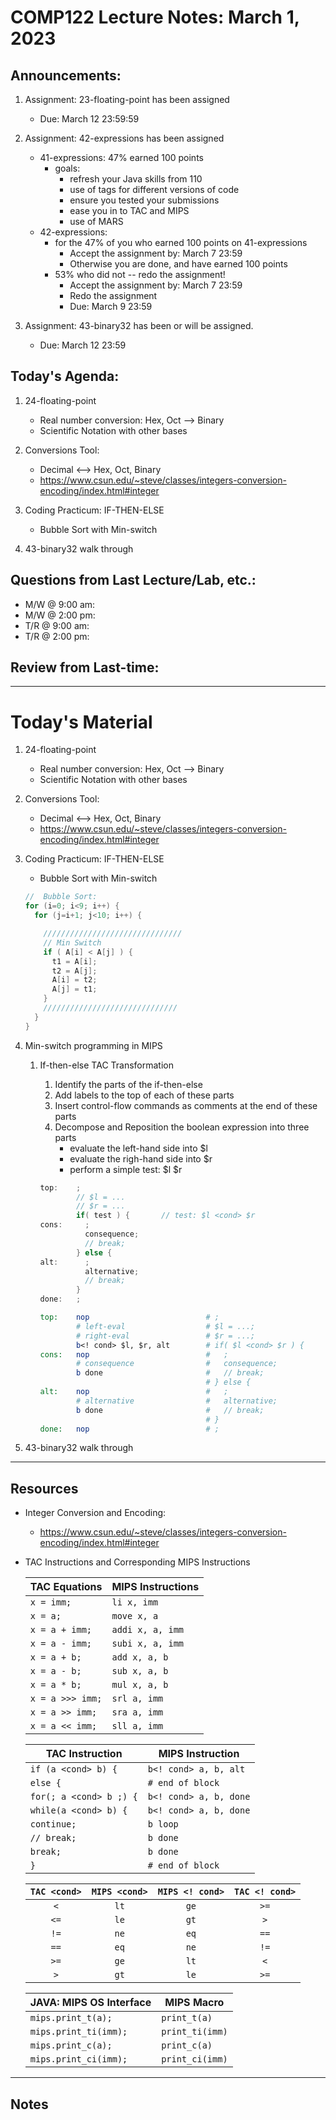 # COMP122 Lecture Notes: March 1, 2023

## Announcements:
   1. Assignment: 23-floating-point has been assigned 
      - Due: March 12 23:59:59

   1. Assignment: 42-expressions has been assigned
      - 41-expressions: 47% earned 100 points
        - goals:
          - refresh your Java skills from 110
          - use of tags for different versions of code
          - ensure you tested your submissions
          - ease you in to TAC and MIPS
          - use of MARS
      - 42-expressions:
        - for the 47% of you who earned 100 points on 41-expressions 
          - Accept the assignment by: March 7 23:59
          - Otherwise you are done, and have earned 100 points
        - 53% who did not -- redo the assignment!
          - Accept the assignment by: March 7 23:59
          - Redo the assignment
          - Due: March 9 23:59
          
   1. Assignment: 43-binary32 has been or will be assigned.
      - Due: March 12 23:59


## Today's Agenda:
   1. 24-floating-point
      - Real number conversion: Hex, Oct --> Binary
      - Scientific Notation with other bases

   1. Conversions Tool:
      - Decimal <--> Hex, Oct, Binary
      - https://www.csun.edu/~steve/classes/integers-conversion-encoding/index.html#integer

   1. Coding Practicum: IF-THEN-ELSE
      - Bubble Sort with Min-switch

   1. 43-binary32 walk through 


## Questions from Last Lecture/Lab, etc.:
   * M/W @ 9:00 am: 
   * M/W @ 2:00 pm: 
   * T/R @ 9:00 am:
   * T/R @ 2:00 pm: 

## Review from Last-time:


---
# Today's Material
   1. 24-floating-point
      - Real number conversion: Hex, Oct --> Binary
      - Scientific Notation with other bases

   1. Conversions Tool:
      - Decimal <--> Hex, Oct, Binary
      - https://www.csun.edu/~steve/classes/integers-conversion-encoding/index.html#integer

   1. Coding Practicum:  IF-THEN-ELSE
      - Bubble Sort with Min-switch

      ```java
      //  Bubble Sort:
      for (i=0; i<9; i++) {
        for (j=i+1; j<10; i++) {

          ///////////////////////////////
          // Min Switch
          if ( A[i] < A[j] ) { 
            t1 = A[i];
            t2 = A[j];
            A[i] = t2;
            A[j] = t1;
          }
          //////////////////////////////
        }
      }
      ```
   1. Min-switch programming in MIPS

      1. If-then-else TAC Transformation
         1. Identify the parts of the if-then-else
         1. Add labels to the top of each of these parts
         1. Insert control-flow commands as comments at the end of these parts
         1. Decompose and Reposition the boolean expression into three parts
            - evaluate the left-hand side into $l
            - evaluate the righ-hand side into $r
            - perform a simple test:  $l <cond> $r
         
         ```java tac
         top:    ;
                 // $l = ...
                 // $r = ...
                 if( test ) {       // test: $l <cond> $r
         cons:     ;
                   consequence;
                   // break;
                 } else {
         alt:      ;
                   alternative;
                   // break;
                 }
         done:   ;
         ```
         
         ```mips
         top:    nop                          # ;
                 # left-eval                  # $l = ...;
                 # right-eval                 # $r = ...;
                 b<! cond> $l, $r, alt        # if( $l <cond> $r ) {
         cons:   nop                          #   ;
                 # consequence                #   consequence;
                 b done                       #   // break;
                                              # } else {
         alt:    nop                          #   ;
                 # alternative                #   alternative;
                 b done                       #   // break;
                                              # }
         done:   nop                          # ;
         
         ```
    
   1. 43-binary32 walk through 

---
## Resources

  * Integer Conversion and Encoding:
    - https://www.csun.edu/~steve/classes/integers-conversion-encoding/index.html#integer

  * TAC Instructions and Corresponding MIPS Instructions

      | TAC Equations                 | MIPS Instructions         |
      |-------------------------------|---------------------------|
      | `x = imm;`                    | `li x, imm`               |
      | `x = a;`                      | `move x, a`               |
      | `x = a + imm; `               | `addi x, a, imm`          |
      | `x = a - imm; `               | `subi x, a, imm`          |
      | `x = a + b;`                  | `add x, a, b`             |
      | `x = a - b;`                  | `sub x, a, b`             |
      | `x = a * b;`                  | `mul x, a, b`             |
      | `x = a >>> imm;`              | `srl a, imm`              |
      | `x = a >> imm;`               | `sra a, imm`              |
      | `x = a << imm;`               | `sll a, imm`              |

      | TAC Instruction               | MIPS Instruction          |
      |-------------------------------|---------------------------|
      | `if (a <cond> b) {`           | `b<! cond> a, b, alt`     |
      | `else {`                      | `# end of block`          |
      | `for(; a <cond> b ;) {`       | `b<! cond> a, b, done`    |
      | `while(a <cond> b) {`         | `b<! cond> a, b, done`    |
      | `continue;`                   | `b loop`                  |
      | `// break;`                   | `b done`                  |
      | `break;`                      | `b done`                  |
      | `}`                           | `# end of block`          |


      | `TAC <cond>` | `MIPS <cond>` | `MIPS <! cond>` |`TAC <! cond>` |
      |:------------:|:-------------:|:---------------:|:-------------:|
      | `<`          | `lt`          | `ge`            |  `>=`         |
      | `<=`         | `le`          | `gt`            |  `>`          |
      | `!=`         | `ne`          | `eq`            |  `==`         |
      | `==`         | `eq`          | `ne`            |  `!=`         |
      | `>=`         | `ge`          | `lt`            |  `<`          |
      | `>`          | `gt`          | `le`            |  `>=`         |
   
      | JAVA: MIPS OS Interface       | MIPS Macro                |
      |-------------------------------|---------------------------|
      | `mips.print_t(a);`            | `print_t(a)`              |
      | `mips.print_ti(imm);`         | `print_ti(imm)`           |
      | `mips.print_c(a);`            | `print_c(a)`              |
      | `mips.print_ci(imm);`         | `print_ci(imm)`           |


---
## Notes
<!-- This section is for students to place their notes -->


